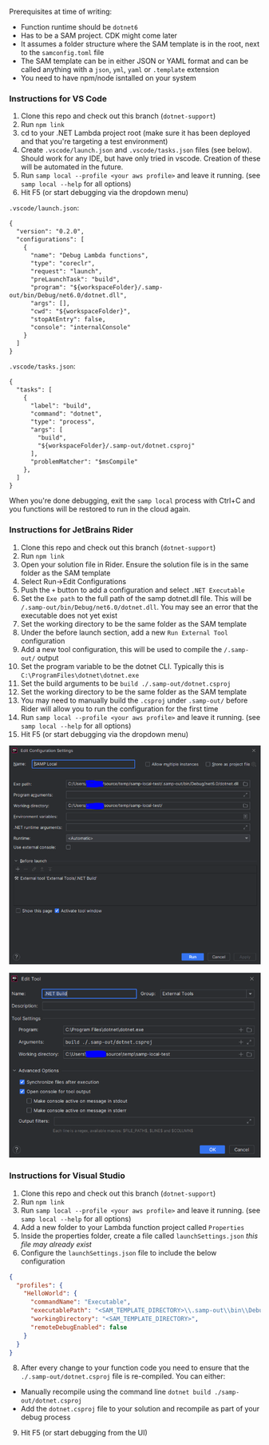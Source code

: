Prerequisites at time of writing:
* Function runtime should be `dotnet6`
* Has to be a SAM project. CDK might come later
* It assumes a folder structure where the SAM template is in the root, next to the `samconfig.toml` file
* The SAM template can be in either JSON or YAML format and can be called anything with a `json`, `yml`, `yaml` or `.template` extension
* You need to have npm/node isntalled on your system

### Instructions for VS Code
1. Clone this repo and check out this branch (`dotnet-support`)
2. Run `npm link`
3. cd to your .NET Lambda project root (make sure it has been deployed and that you're targeting a test environment)
4. Create `.vscode/launch.json` and `.vscode/tasks.json` files (see below). Should work for any IDE, but have only tried in vscode. Creation of these will be automated in the future.
5. Run `samp local --profile <your aws profile>` and leave it running. (see `samp local --help` for all options)
6. Hit F5 (or start debugging via the dropdown menu)

`.vscode/launch.json`:
```
{
  "version": "0.2.0",
  "configurations": [
    {
      "name": "Debug Lambda functions",
      "type": "coreclr",
      "request": "launch",
      "preLaunchTask": "build",      
      "program": "${workspaceFolder}/.samp-out/bin/Debug/net6.0/dotnet.dll",
      "args": [],
      "cwd": "${workspaceFolder}",
      "stopAtEntry": false,
      "console": "internalConsole"
    }
  ]
}
```

`.vscode/tasks.json`:
```
{
  "tasks": [
    {
      "label": "build",
      "command": "dotnet",
      "type": "process",
      "args": [
        "build",
        "${workspaceFolder}/.samp-out/dotnet.csproj"
      ],
      "problemMatcher": "$msCompile"
    },
  ]
}
```

When you're done debugging, exit the `samp local` process with Ctrl+C and you functions will be restored to run in the cloud again.

### Instructions for JetBrains Rider

1. Clone this repo and check out this branch (`dotnet-support`)
2. Run `npm link`
3. Open your solution file in Rider. Ensure the solution file is in the same folder as the SAM template
4. Select Run->Edit Configurations
5. Push the `+` button to add a configuration and select `.NET Executable`
6. Set the `Exe path` to the full path of the samp dotnet.dll file. This will be `/.samp-out/bin/Debug/net6.0/dotnet.dll`. You may see an error that the executable does not yet exist
7. Set the working directory to be the same folder as the SAM template
8. Under the before launch section, add a new `Run External Tool` configuration
9. Add a new tool configuration, this will be used to compile the `/.samp-out/` output
  1. Set the program variable to be the dotnet CLI. Typically this is `C:\ProgramFiles\dotnet\dotnet.exe`
  2. Set the build arguments to be `build ./.samp-out/dotnet.csproj`
  3. Set the working directory to be the same folder as the SAM template
10. You may need to manually build the `.csproj` under `.samp-out/` before Rider will allow you to run the configuration for the first time
11. Run `samp local --profile <your aws profile>` and leave it running. (see `samp local --help` for all options)
12. Hit F5 (or start debugging via the dropdown menu)

![Demo](images/rider-dotnet-debug-config.png)

![Demo](images/rider-dotnet-build-task-config.png)

### Instructions for Visual Studio

1. Clone this repo and check out this branch (`dotnet-support`)
2. Run `npm link`
4. Run `samp local --profile <your aws profile>` and leave it running. (see `samp local --help` for all options)
5. Add a new folder to your Lambda function project called `Properties`
6. Inside the properties folder, create a file called `launchSettings.json` *this file may already exist*
7. Configure the `launchSettings.json` file to include the below configuration

```json
{
  "profiles": {
    "HelloWorld": {
      "commandName": "Executable",
      "executablePath": "<SAM_TEMPLATE_DIRECTORY>\\.samp-out\\bin\\Debug\\net6.0\\dotnet.exe",
      "workingDirectory": "<SAM_TEMPLATE_DIRECTORY>",
      "remoteDebugEnabled": false
    }
  }
}
```
8. After every change to your function code you need to ensure that the `./.samp-out/dotnet.csproj` file is re-compiled. You can either:
  - Manually recompile using the command line `dotnet build ./samp-out/dotnet.csproj`
  - Add the `dotnet.csproj` file to your solution and recompile as part of your debug process
9. Hit F5 (or start debugging from the UI)